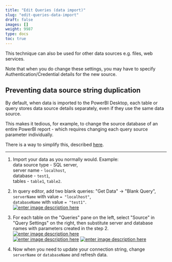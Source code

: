 ```yaml
---
title: "Edit Queries (data import)"
slug: "edit-queries-data-import"
draft: false
images: []
weight: 9987
type: docs
toc: true
---
```


This technique can also be used for other data sources e.g. files, web services.

Note that when you do change these settings, you may have to specify Authentication/Credential details for the new source.

## Preventing data source string duplication
By default, when data is imported to the PowerBI Desktop, each table or query stores data source details separately, even if they use the same data source.

This makes it tedious, for example, to change the source database of an entire PowerBI report - which requires changing each query source parameter individually.

There is a way to simplify this, described [here](https://blog.crossjoin.co.uk/2015/11/09/avoiding-duplication-of-database-connection-information-in-power-bi/).

---

1) Import your data as you normally would. Example:  
data source type - SQL server,  
server name - `localhost`,  
database - `test1`,  
tables - `table1`, `table2`.  

2) In query editor, add two blank queries: "Get Data" -> "Blank Query",  
`serverName` with value `= "localhost"`,  
`databaseName` with value `= "test1"`.  
[![enter image description here][1]][1]  

3) For each table on the "Queries" pane on the left, select "Source" in "Query Settings" on the right, then substitute server and database names with parameters created in the step 2.  
[![enter image description here][2]][2]  
[![enter image description here][4]][4]
[![enter image description here][5]][5]  

4) Now when you need to update your connection string, change `serverName` or `databaseName` and refresh data.

  [1]: http://i.stack.imgur.com/tUB9X.png
  [2]: http://i.stack.imgur.com/KgshE.png
  [3]: http://i.stack.imgur.com/Nv6Cv.png
  [4]: http://i.stack.imgur.com/7kWdI.png
  [5]: http://i.stack.imgur.com/rUiqe.png

